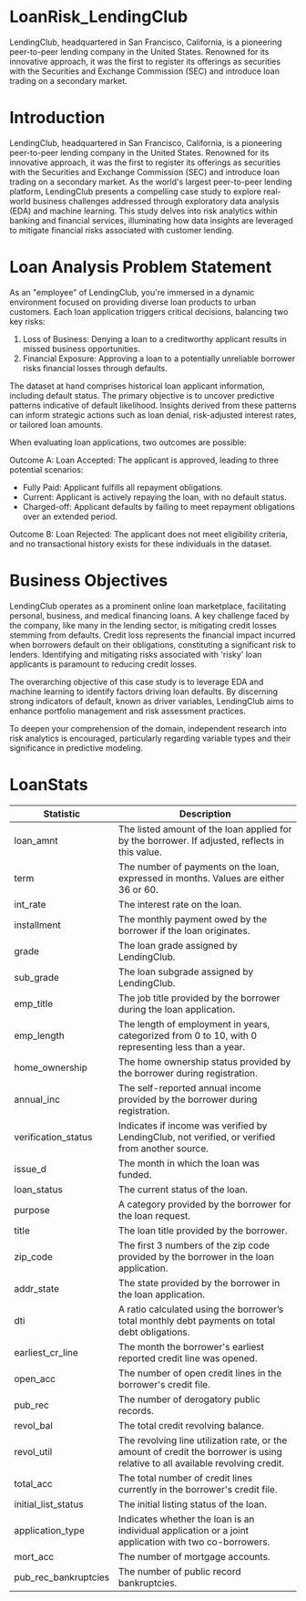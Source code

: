 # LoanRisk_LendingClub
LendingClub, headquartered in San Francisco, California, is a pioneering peer-to-peer lending company in the United States. Renowned for its innovative approach, it was the first to register its offerings as securities with the Securities and Exchange Commission (SEC) and introduce loan trading on a secondary market.



# Introduction
LendingClub, headquartered in San Francisco, California, is a pioneering peer-to-peer lending company in the United States. Renowned for its innovative approach, it was the first to register its offerings as securities with the Securities and Exchange Commission (SEC) and introduce loan trading on a secondary market. As the world's largest peer-to-peer lending platform, LendingClub presents a compelling case study to explore real-world business challenges addressed through exploratory data analysis (EDA) and machine learning. This study delves into risk analytics within banking and financial services, illuminating how data insights are leveraged to mitigate financial risks associated with customer lending.

# Loan Analysis Problem Statement

As an "employee" of LendingClub, you're immersed in a dynamic environment focused on providing diverse loan products to urban customers. Each loan application triggers critical decisions, balancing two key risks:

1) Loss of Business: Denying a loan to a creditworthy applicant results in missed business opportunities.
2) Financial Exposure: Approving a loan to a potentially unreliable borrower risks financial losses through defaults.

The dataset at hand comprises historical loan applicant information, including default status. The primary objective is to uncover predictive patterns indicative of default likelihood. Insights derived from these patterns can inform strategic actions such as loan denial, risk-adjusted interest rates, or tailored loan amounts.

When evaluating loan applications, two outcomes are possible:

Outcome A: Loan Accepted: The applicant is approved, leading to three potential scenarios:
- Fully Paid: Applicant fulfills all repayment obligations.
- Current: Applicant is actively repaying the loan, with no default status.
- Charged-off: Applicant defaults by failing to meet repayment obligations over an extended period.

Outcome B: Loan Rejected: The applicant does not meet eligibility criteria, and no transactional history exists for these individuals in the dataset.

# Business Objectives
LendingClub operates as a prominent online loan marketplace, facilitating personal, business, and medical financing loans. A key challenge faced by the company, like many in the lending sector, is mitigating credit losses stemming from defaults. Credit loss represents the financial impact incurred when borrowers default on their obligations, constituting a significant risk to lenders. Identifying and mitigating risks associated with 'risky' loan applicants is paramount to reducing credit losses.

The overarching objective of this case study is to leverage EDA and machine learning to identify factors driving loan defaults. By discerning strong indicators of default, known as driver variables, LendingClub aims to enhance portfolio management and risk assessment practices.

To deepen your comprehension of the domain, independent research into risk analytics is encouraged, particularly regarding variable types and their significance in predictive modeling.

# LoanStats 


| Statistic            | Description                                                                                       |
|----------------------|---------------------------------------------------------------------------------------------------|
| loan_amnt            | The listed amount of the loan applied for by the borrower. If adjusted, reflects in this value.    |
| term                 | The number of payments on the loan, expressed in months. Values are either 36 or 60.              |
| int_rate             | The interest rate on the loan.                                                                    |
| installment          | The monthly payment owed by the borrower if the loan originates.                                   |
| grade                | The loan grade assigned by LendingClub.                                                            |
| sub_grade            | The loan subgrade assigned by LendingClub.                                                         |
| emp_title            | The job title provided by the borrower during the loan application.                                 |
| emp_length           | The length of employment in years, categorized from 0 to 10, with 0 representing less than a year. |
| home_ownership       | The home ownership status provided by the borrower during registration.                            |
| annual_inc           | The self-reported annual income provided by the borrower during registration.                      |
| verification_status  | Indicates if income was verified by LendingClub, not verified, or verified from another source.    |
| issue_d              | The month in which the loan was funded.                                                           |
| loan_status          | The current status of the loan.                                                                   |
| purpose              | A category provided by the borrower for the loan request.                                          |
| title                | The loan title provided by the borrower.                                                           |
| zip_code             | The first 3 numbers of the zip code provided by the borrower in the loan application.              |
| addr_state           | The state provided by the borrower in the loan application.                                         |
| dti                  | A ratio calculated using the borrower’s total monthly debt payments on total debt obligations.      |
| earliest_cr_line     | The month the borrower's earliest reported credit line was opened.                                  |
| open_acc             | The number of open credit lines in the borrower's credit file.                                      |
| pub_rec              | The number of derogatory public records.                                                           |
| revol_bal            | The total credit revolving balance.                                                                |
| revol_util           | The revolving line utilization rate, or the amount of credit the borrower is using relative to all available revolving credit. |
| total_acc            | The total number of credit lines currently in the borrower's credit file.                           |
| initial_list_status  | The initial listing status of the loan.                                                            |
| application_type     | Indicates whether the loan is an individual application or a joint application with two co-borrowers. |
| mort_acc             | The number of mortgage accounts.                                                                  |
| pub_rec_bankruptcies | The number of public record bankruptcies.                                                          |

